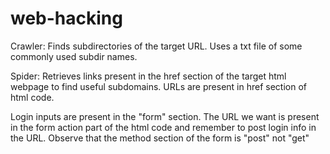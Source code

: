 # web-hacking


Crawler: Finds subdirectories of the target URL. Uses a txt file of some commonly used subdir names.

Spider: Retrieves links present in the href section of the target html webpage to find useful subdomains.
URLs are present in href section of html code.

Login inputs are present in the "form" section. The URL we want is present in the form action part of the html code and remember to post login info in the URL. Observe that the method section of the form is "post" not "get"


